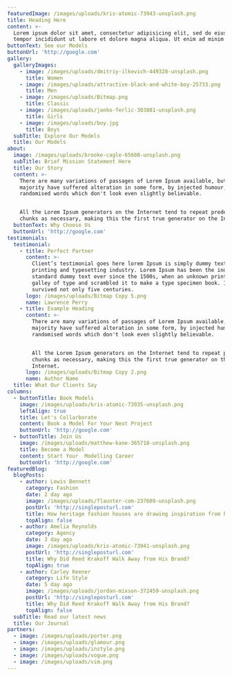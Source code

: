 ```yaml
---
featuredImage: /images/uploads/kris-atomic-73943-unsplash.png
title: Heading Here
content: >-
  Lorem ipsum dolor sit amet, consectetur adipisicing elit, sed do eiusmod
  tempor incididunt ut labore et dolore magna aliqua. Ut enim ad minim veniam.
buttonText: See our Models
buttonUrl: 'http://google.com'
gallery:
  galleryImages:
    - image: /images/uploads/dmitriy-ilkevich-449328-unsplash.png
      title: Women
    - image: /images/uploads/attractive-black-and-white-boy-25733.png
      title: Men
    - image: /images/uploads/Bitmap.png
      title: Classic
    - image: /images/uploads/janko-ferlic-303881-unsplash.png
      title: Girls
    - image: /images/uploads/boy.jpg
      title: Boys
  subTitle: Explore Our Models
  title: Our Models
about:
  image: /images/uploads/brooke-cagle-65608-unsplash.png
  subTitle: Brief Mission Statement Here
  title: Our Story
  content: >-
    There are many variations of passages of Lorem Ipsum available, but the
    majority have suffered alteration in some form, by injected humour, or
    randomised words which don't look even slightly believable. 


    All the Lorem Ipsum generators on the Internet tend to repeat predefined
    chunks as necessary, making this the first true generator on the Internet.
  buttonText: Why Choose Us
  buttonUrl: 'http://google.com'
testimonials:
  testimonial:
    - title: Perfect Partner
      content: >-
        Client’s testimonial goes here lorem Ipsum is simply dummy text of the
        printing and typesetting industry. Lorem Ipsum has been the industry's
        standard dummy text ever since the 1500s, when an unknown printer took a
        galley of type and scrambled it to make a type specimen book. It has
        survived not only five centuries.
      logo: /images/uploads/Bitmap Copy 5.png
      name: Lawrence Perry
    - title: Example Heading
      content: >-
        There are many variations of passages of Lorem Ipsum available, but the
        majority have suffered alteration in some form, by injected humour, or
        randomised words which don't look even slightly believable. 


        All the Lorem Ipsum generators on the Internet tend to repeat predefined
        chunks as necessary, making this the first true generator on the
        Internet.
      logo: /images/uploads/Bitmap Copy 2.png
      name: Author Name
  title: What Our Clients Say
columns:
  - buttonTitle: Book Models
    image: /images/uploads/kris-atomic-73935-unsplash.png
    leftAlign: true
    title: Let's Collarborate
    content: Book a Model For Your Next Project
    buttonUrl: 'http://google.com'
  - buttonTitle: Join Us
    image: /images/uploads/matthew-kane-365718-unsplash.png
    title: Become a Model
    content: Start Your  Modelling Career
    buttonUrl: 'http://google.com'
featuredBlog:
  blogPosts:
    - author: Lewis Bennett
      category: Fashion
      date: 2 day ago
      image: /images/uploads/flaunter-com-237609-unsplash.png
      postUrl: 'http://singleposturl.com'
      title: How heritage fashion houses are drawing inspiration from history
      topAlign: false
    - author: Amelia Reynolds
      category: Agency
      date: 3 day ago
      image: /images/uploads/kris-atomic-73941-unsplash.png
      postUrl: 'http://singleposturl.com'
      title: Why Did Reed Krakoff Walk Away from His Brand?
      topAlign: true
    - author: Carley Keener
      category: Life Style
      date: 5 day ago
      image: /images/uploads/jordan-mixson-372459-unsplash.png
      postUrl: 'http://singleposturl.com'
      title: Why Did Reed Krakoff Walk Away from His Brand?
      topAlign: false
  subTitle: Read our latest news
  title: Our Journal
partners:
  - image: /images/uploads/porter.png
  - image: /images/uploads/glamour.png
  - image: /images/uploads/instyle.png
  - image: /images/uploads/vogue.png
  - image: /images/uploads/vim.png
---
```


